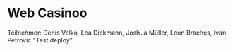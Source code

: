 # Web Casinoo
Teilnehmer: Denis Velko, Lea Dickmann, Joshua Müller, Leon Braches, Ivan Petrovic
"Test deploy" 
